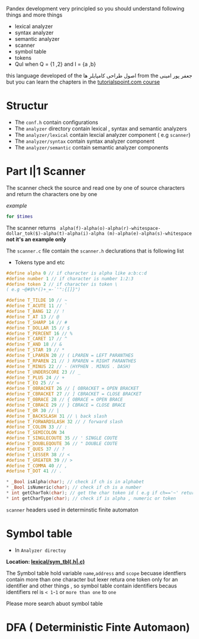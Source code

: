 Pandex development very principled so you should understand following things and more things
* lexical analyzer
* syntax analyzer
* semantic analyzer
* scanner
* symbol table
* tokens
* QuI when Q = {1 ,2} and I = {a ,b}

this language developed of the اصول طراحی کامپایلر ها from the جعفر پور امینی but you can learn the chapters in the [tutorialspoint.com course](https://www.tutorialspoint.com/compiler_design/index.htm)

# Structur

* The `conf.h` contain configurations
* The `analyzer` directory contain lexical , syntax and semantic analyzers
* The `analyzer/lexical` contain lexcial analyzer component ( e.g `scanner`)
* The `analyzer/syntax` contain syntax analyzer component
* The `analyzer/semantic` contain semantic analyzer components

# Part I|1 Scanner
The scanner check the source and read one by one of source characters and return the characters one by one 

*example*

```bash
for $times
```
The scanner returns
``` alpha(f)-alpha(o)-alpha(r)-whitespace-dollar_tok($)-alpha(t)-alpha(i)-alpha (m)-alpha(e)-alpha(s)-whitespace```
**not it's an example only**

The `scanner.c` file contain the `scanner.h` declurations that is following list
* Tokens type and etc
```c
#define alpha 0 // if character is alpha like a:b:c:d
#define number 1 // if character is number 1:2:3
#define token 2 // if character is token \
( e.g ~@#$%*()+_=-`'":{[]}")

#define T_TILDE 10 // ~
#define T_ACUTE 11 // `
#define T_BANG 12 // !
#define T_AT 13 // @
#define T_SHARP 14 // #
#define T_DOLLAR 15 // $
#define T_PERCENT 16 // %
#define T_CARET 17 // ^
#define T_AND 18 // &
#define T_STAR 19 // *
#define T_LPAREN 20 // ( LPAREN = LEFT PARANTHES
#define T_RPAREN 21 // ) RPAREN = RIGHT PARANTHES
#define T_MINUS 22 // - (HYPHEN . MINUS . DASH)
#define T_UNDERSCORE 23 // _
#define T_PLUS 24 // +
#define T_EQ 25 // =
#define T_OBRACKET 26 // [ OBRACKET = OPEN BRACKET
#define T_CBRACKET 27 // ] CBRACKET = CLOSE BRACKET
#define T_OBRACE 28 // { OBRACE = OPEN BRACE
#define T_CBRACE 29 // } CBRACE = CLOSE BRACE
#define T_OR 30 // |
#define T_BACKSLASH 31 // \ back slash
#define T_FORWARDSLASH 32 // / forward slash
#define T_COLON 33 // :
#define T_SEMICOLON 34
#define T_SINGLECOUTE 35 // ' SINGLE COUTE
#define T_DOUBLEQOUTE 36 // " DOUBLE COUTE
#define T_QUES 37 // ?
#define T_LESSER 38 // <
#define T_GREATER 39 // >
#define T_COMMA 40 // ,
#define T_DOT 41 // .
```

```c
* _Bool isAlpha(char); // check if ch is in alphabet
* _Bool isNumeric(char); // check if ch is a number
* int getCharTok(char); // get the char token id ( e.g if ch=='~' return T_TILDE=10)
* int getCharType(char); // check if is alpha , numeric or token
```

`scanner` headers used in determinstic finite automaton

# Symbol table
* In `Analyzer directoy`

**Location: [lexical/sym_tbl(.h|.c)](analyzer/lexical/sym_tbl.h)**



The Symbol table hold variable `name`,`address` and `scope` becuase identfiers contain more than one character but lexer retura one token only for an identifier and other things , so symbol table contain identifiers becaus identifiers rel is `< 1`-`1` or `more than one` to `one`

Please more search abuot symbol table


# DFA ( Deterministic Finte Automaon)